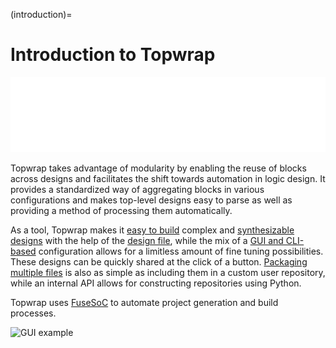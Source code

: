 (introduction)=
# Introduction to Topwrap

![Topwrap logo](img/topwrap-logo--mono.png)

Topwrap takes advantage of modularity by enabling the reuse of blocks across designs and facilitates the shift towards automation in logic design. It provides a standardized way of aggregating blocks in various configurations and makes top-level designs easy to parse as well as providing a method of processing them automatically. 

As a tool, Topwrap makes it [easy to build](https://antmicro.github.io/topwrap/getting_started.html) complex and [synthesizable designs](https://antmicro.github.io/topwrap/examples.html) with the help of the [design file](https://antmicro.github.io/topwrap/description_files.html), while the mix of a [GUI and CLI-based](https://antmicro.github.io/topwrap/usage.html) configuration allows for a limitless amount of fine tuning possibilities. These designs can be quickly shared at the click of a button. [Packaging multiple files](https://antmicro.github.io/topwrap/user_repositories.html) is also as simple as including them in a custom user repository, while an internal API allows for constructing repositories using Python.  

Topwrap uses [FuseSoC](https://antmicro.github.io/topwrap/fusesoc.html) to automate project generation and build processes. 

![GUI example](img/soc-diagram-anim.gif)